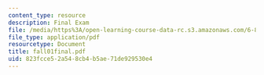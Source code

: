 ```yaml
---
content_type: resource
description: Final Exam
file: /media/https%3A/open-learning-course-data-rc.s3.amazonaws.com/6-825-techniques-in-artificial-intelligence-sma-5504-fall-2002/823fcce52a548cb4b5ae71de929530e4_fall01final.pdf
file_type: application/pdf
resourcetype: Document
title: fall01final.pdf
uid: 823fcce5-2a54-8cb4-b5ae-71de929530e4
---
```

